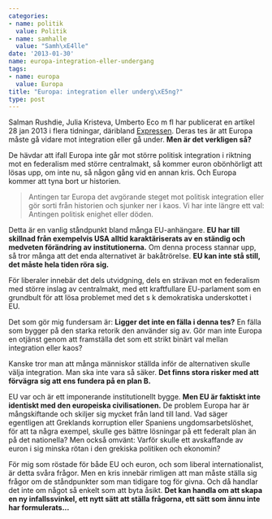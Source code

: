 ```yaml
---
categories:
- name: politik
  value: Politik
- name: samhalle
  value: "Samh\xE4lle"
date: '2013-01-30'
name: europa-integration-eller-undergang
tags:
- name: europa
  value: Europa
title: "Europa: integration eller underg\xE5ng?"
type: post
---
```

Salman Rushdie, Julia Kristeva, Umberto Eco m fl har publicerat en artikel 28 jan 2013 i flera tidningar, däribland [Expressen](http://www.expressen.se/kultur/undergang/). Deras tes är att Europa måste gå vidare mot integration eller gå under. **Men är det verkligen så?**

De hävdar att ifall Europa inte går mot större politisk integration i riktning mot en federalism med större centralmakt, så kommer euron obönhörligt att lösas upp, om inte nu, så någon gång vid en annan kris. Och Europa kommer att tyna bort ur historien.

> Antingen tar Europa det avgörande steget mot politisk integration eller gör sorti från historien och sjunker ner i kaos. Vi har inte längre ett val: Antingen politisk enighet eller döden.

Detta är en vanlig ståndpunkt bland många EU-anhängare. **EU har till skillnad från exempelvis USA alltid karaktäriserats av en ständig och medveten förändring av institutionerna.** Om denna process stannar upp, så tror många att det enda alternativet är bakåtrörelse. **EU kan inte stå still, det måste hela tiden röra sig.**



För liberaler innebär det dels utvidgning, dels en strävan mot en federalism med större inslag av centralmakt, med ett kraftfullare EU-parlament som en grundbult för att lösa problemet med det s k demokratiska underskottet i EU.

Det som gör mig fundersam är: **Ligger det inte en fälla i denna tes?** En fälla som bygger på den starka retorik den använder sig av. Gör man inte Europa en otjänst genom att framställa det som ett strikt binärt val mellan integration eller kaos?

Kanske tror man att många människor ställda inför de alternativen skulle välja integration. Man ska inte vara så säker. **Det finns stora risker med att förvägra sig att ens fundera på en plan B.**

EU var och är ett imponerande institutionellt bygge. **Men EU är faktiskt inte identiskt med den europeiska civilisationen.** De problem Europa har är mångskiftande och skiljer sig mycket från land till land. Vad säger egentligen att Greklands korruption eller Spaniens ungdomsarbetslöshet, för att ta några exempel, skulle ges bättre lösningar på ett federalt plan än på det nationella? Men också omvänt: Varför skulle ett avskaffande av euron i sig minska rötan i den grekiska politiken och ekonomin?

För mig som röstade för både EU och euron, och som liberal internationalist, är detta svåra frågor. Men en kris innebär rimligen att man måste ställa sig frågor om de ståndpunkter som man tidigare tog för givna. Och då handlar det inte om något så enkelt som att byta åsikt. **Det kan handla om att skapa en ny infallssvinkel, ett nytt sätt att ställa frågorna, ett sätt som ännu inte har formulerats...**


